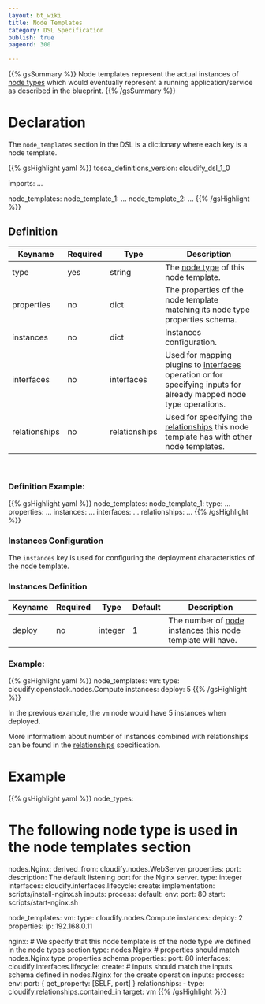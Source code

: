 ```yaml
---
layout: bt_wiki
title: Node Templates
category: DSL Specification
publish: true
pageord: 300

---
```

{{% gsSummary %}}
Node templates represent the actual instances of [node types](dsl-spec-node-types.html) which would eventually represent a running application/service as described in the blueprint.
{{% /gsSummary %}}

# Declaration

The `node_templates` section in the DSL is a dictionary where each key is a node template.

{{% gsHighlight  yaml %}}
tosca_definitions_version: cloudify_dsl_1_0

imports:
  ...

node_templates:
  node_template_1:
    ...
  node_template_2:
    ...
{{% /gsHighlight %}}


## Definition


Keyname       | Required | Type          | Description
-----------   | -------- | ----          | -----------
type          | yes      | string        | The [node type](dsl-spec-node-types.html) of this node template.
properties    | no       | dict          | The properties of the node template matching its node type properties schema.
instances     | no       | dict          | Instances configuration.
interfaces    | no       | interfaces    | Used for mapping plugins to [interfaces](dsl-spec-interfaces.html) operation or for specifying inputs for already mapped node type operations.
relationships | no       | relationships | Used for specifying the [relationships](dsl-spec-relationships.html) this node template has with other node templates.


<br/>


### Definition Example:


{{% gsHighlight  yaml %}}
node_templates:
  node_template_1:
    type: ...
    properties:
      ...
    instances:
      ...
    interfaces:
      ...
    relationships:
      ...
{{% /gsHighlight %}}



### Instances Configuration

The `instances` key is used for configuring the deployment characteristics of the node template.

### Instances Definition

Keyname       | Required | Type     | Default | Description
-----------   | -------- | ----     | ---     | -----------
deploy        | no       | integer  | 1       | The number of [node instances](reference-terminology.html#node-instance) this node template will have.


### Example:

{{% gsHighlight  yaml %}}
node_templates:
  vm:
    type: cloudify.openstack.nodes.Compute
    instances:
      deploy: 5
{{% /gsHighlight %}}

In the previous example, the `vm` node would have 5 instances when deployed.

More informatiom about number of instances combined with relationships can be found in the [relationships](dsl-spec-relationships.html) specification.




# Example

{{% gsHighlight  yaml %}}
node_types:
  # The following node type is used in the node templates section
  nodes.Nginx:
    derived_from: cloudify.nodes.WebServer
    properties:
      port:
        description: The default listening port for the Nginx server.
        type: integer
    interfaces:
      cloudify.interfaces.lifecycle:
        create:
          implementation: scripts/install-nginx.sh
          inputs:
            process:
              default:
                env:
                  port: 80
        start: scripts/start-nginx.sh

node_templates:
  vm:
    type: cloudify.nodes.Compute
    instances:
      deploy: 2
    properties:
      ip: 192.168.0.11

  nginx:
    # We specify that this node template is of the node type we defined in the node types section
    type: nodes.Nginx
    # properties should match nodes.Nginx type properties schema
    properties:
      port: 80
    interfaces:
      cloudify.interfaces.lifecycle:
        create:
          # inputs should match the inputs schema defined in nodes.Nginx for the create operation
          inputs:
            process:
              env:
                port: { get_property: [SELF, port] }
    relationships:
      - type: cloudify.relationships.contained_in
        target: vm
{{% /gsHighlight %}}



